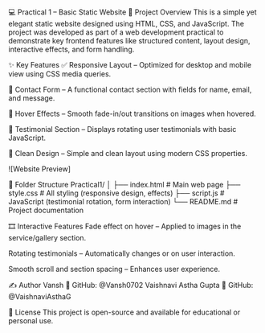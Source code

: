 💻 Practical 1 – Basic Static Website
📌 Project Overview
This is a simple yet elegant static website designed using HTML, CSS, and JavaScript. The project was developed as part of a web development practical to demonstrate key frontend features like structured content, layout design, interactive effects, and form handling.

✨ Key Features
✅ Responsive Layout – Optimized for desktop and mobile view using CSS media queries.

📧 Contact Form – A functional contact section with fields for name, email, and message.

🌟 Hover Effects – Smooth fade-in/out transitions on images when hovered.

💬 Testimonial Section – Displays rotating user testimonials with basic JavaScript.

🎨 Clean Design – Simple and clean layout using modern CSS properties.

![Website Preview]

📁 Folder Structure
Practical1/
│
├── index.html      # Main web page
├── style.css       # All styling (responsive design, effects)
├── script.js       # JavaScript (testimonial rotation, form interaction)
└── README.md       # Project documentation

🎞️ Interactive Features
Fade effect on hover – Applied to images in the service/gallery section.

Rotating testimonials – Automatically changes or on user interaction.

Smooth scroll and section spacing – Enhances user experience.


✍️ Author
Vansh
📎 GitHub: @Vansh0702
Vaishnavi Astha Gupta
📎 GitHub: @VaishnaviAsthaG

📜 License
This project is open-source and available for educational or personal use.


